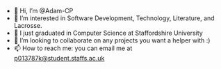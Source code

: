 - 👋 Hi, I’m @Adam-CP
- 👀 I’m interested in Software Development, Technology, Literature, and Lacrosse.
- 🌱 I just graduated in Computer Science at Staffordshire University
- 💞️ I’m looking to collaborate on any projects you want a helper with :)
- 📫 How to reach me: you can email me at p013787k@student.staffs.ac.uk

<!---
Adam-CP/Adam-CP is a ✨ special ✨ repository because its `README.md` (this file) appears on your GitHub profile.
You can click the Preview link to take a look at your changes.
--->
